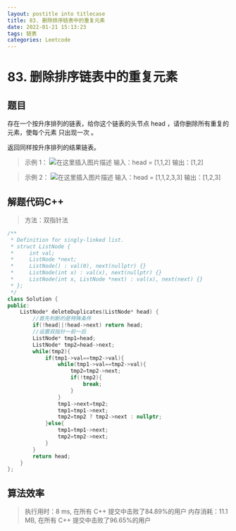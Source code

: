 ```yaml
---
layout: postitle into titlecase
title: 83. 删除排序链表中的重复元素
date: 2022-01-21 15:13:23
tags: 链表
categories: Leetcode
---
```


# 83. 删除排序链表中的重复元素 

## 题目
存在一个按升序排列的链表，给你这个链表的头节点 head ，请你删除所有重复的元素，使每个元素 只出现一次 。

返回同样按升序排列的结果链表。

> 示例 1：
> ![在这里插入图片描述](https://img-blog.csdnimg.cn/63eb7fff897c495db017808ae259bbc7.png?x-oss-process=image/watermark,type_d3F5LXplbmhlaQ,shadow_50,text_Q1NETiBAbHVuYW4wMzIw,size_9,color_FFFFFF,t_70,g_se,x_16)
> 输入：head = [1,1,2] 输出：[1,2]

> 示例 2：
> ![在这里插入图片描述](https://img-blog.csdnimg.cn/2f3ff9cd9366446899bc287915d5914c.png?x-oss-process=image/watermark,type_d3F5LXplbmhlaQ,shadow_50,text_Q1NETiBAbHVuYW4wMzIw,size_17,color_FFFFFF,t_70,g_se,x_16)
> 输入：head = [1,1,2,3,3] 输出：[1,2,3]

## 解题代码C++

> 方法：双指针法

```cpp
/**
 * Definition for singly-linked list.
 * struct ListNode {
 *     int val;
 *     ListNode *next;
 *     ListNode() : val(0), next(nullptr) {}
 *     ListNode(int x) : val(x), next(nullptr) {}
 *     ListNode(int x, ListNode *next) : val(x), next(next) {}
 * };
 */
class Solution {
public:
    ListNode* deleteDuplicates(ListNode* head) {
        //首先判断的是特殊条件
        if(!head||!head->next) return head;
        //设置双指针一前一后
        ListNode* tmp1=head;
        ListNode* tmp2=head->next;
        while(tmp2){
            if(tmp1->val==tmp2->val){
                while(tmp1->val==tmp2->val){
                    tmp2=tmp2->next;
                    if(!tmp2){
                        break;
                    }
                }   
                tmp1->next=tmp2;
                tmp1=tmp1->next;
                tmp2=tmp2 ? tmp2->next : nullptr;
            }else{
                tmp1=tmp1->next;
                tmp2=tmp2->next;
            }
        }
        return head;
    }
};

```

## 算法效率

> 执行用时：8 ms, 在所有 C++ 提交中击败了84.89%的用户
> 内存消耗：11.1 MB, 在所有 C++ 提交中击败了96.65%的用户
